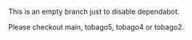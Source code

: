 This is an empty branch just to disable dependabot.

Please checkout main, tobago5, tobago4 or tobago2.
